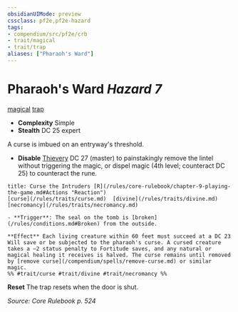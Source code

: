 ```yaml
---
obsidianUIMode: preview
cssclass: pf2e,pf2e-hazard
tags:
- compendium/src/pf2e/crb
- trait/magical
- trait/trap
aliases: ["Pharaoh's Ward"]
---
```

# Pharaoh's Ward *Hazard 7*  
[magical](/rules/traits/magical.md)  [trap](/rules/traits/trap.md)  

- **Complexity** Simple
- **Stealth** DC 25 expert  

A curse is imbued on an entryway's threshold.

- **Disable** [Thievery](/compendium/skills.md#Thievery) DC 27 (master) to painstakingly remove the lintel without triggering the magic, or dispel magic (4th level; counteract DC 25) to counteract the rune.  
     
```ad-embed-ability
title: Curse the Intruders [R](/rules/core-rulebook/chapter-9-playing-the-game.md#Actions "Reaction")
[curse](/rules/traits/curse.md)  [divine](/rules/traits/divine.md)  [necromancy](/rules/traits/necromancy.md)  

- **Trigger**: The seal on the tomb is [broken](/rules/conditions.md#Broken) from the outside.

**Effect** Each living creature within 60 feet must succeed at a DC 23 Will save or be subjected to the pharaoh's curse. A cursed creature takes a –2 status penalty to Fortitude saves, and any natural or magical healing it receives is halved. The curse remains until removed by [remove curse](/compendium/spells/remove-curse.md) or similar magic.  
%% #trait/curse #trait/divine #trait/necromancy %%
```

**Reset** The trap resets when the door is shut.  

*Source: Core Rulebook p. 524*